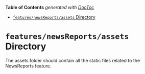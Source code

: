 <!-- START doctoc generated TOC please keep comment here to allow auto update -->
<!-- DON'T EDIT THIS SECTION, INSTEAD RE-RUN doctoc TO UPDATE -->

**Table of Contents** _generated with [DocToc](https://github.com/thlorenz/doctoc)_

- [`features/newsReports/assets` Directory](#featuresnewsreportsassets-directory)

<!-- END doctoc generated TOC please keep comment here to allow auto update -->

# `features/newsReports/assets` Directory

The assets folder should contain all the static files related to the NewsReports feature.
